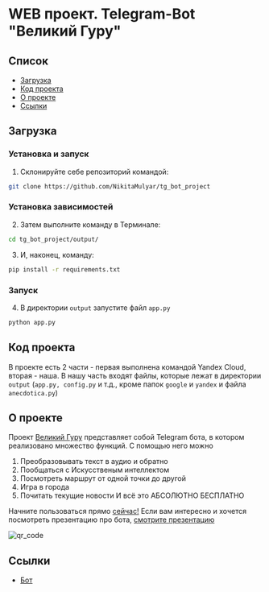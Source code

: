 # WEB проект. Telegram-Bot "Великий Гуру"

## Список

- [Загрузка](#Загрузка)
- [Код проекта](#Код-проекта)
- [О проекте](#О-проекте)
- [Ссылки](#ссылки)

## Загрузка

### Установка и запуск

1) Склонируйте себе репозиторий командой:
```bash
git clone https://github.com/NikitaMulyar/tg_bot_project
```

### Установка зависимостей
2) Затем выполните команду в Терминале:
```bash
cd tg_bot_project/output/
```

3) И, наконец, команду:
```bash
pip install -r requirements.txt
```

### Запуск
4) В директории `output` запустите файл `app.py`
```bash
python app.py
```

## Код проекта
В проекте есть 2 части - первая выполнена командой Yandex Cloud, вторая - наша. В нашу часть входят файлы, которые лежат в директории `output`
(`app.py, config.py` и т.д., кроме папок `google` и `yandex` и файла `anecdotica.py`)

## О проекте

Проект [Великий Гуру](https://t.me/guru1514_bot) представляет собой Telegram бота, в котором реализовано множество функций. 
С помощью него можно
1) Преобразовывать текст в аудио и обратно 
2) Пообщаться с Искусственым интеллектом
3) Посмотреть маршрут от одной точки до другой
4) Игра в города
5) Почитать текущие новости
И всё это АБСОЛЮТНО БЕСПЛАТНО

Начните пользоваться прямо [сейчас!](https://t.me/guru1514_bot)
Если вам интересно и хочется посмотреть презентацию про бота, [смотрите презентацию](https://github.com/NikitaMulyar/tg_bot_project/blob/main/защита%20проекта.pdf)

![qr_code](https://github.com/NikitaMulyar/tg_bot_project/blob/main/qr_code.png)

## Ссылки

* [Бот](https://t.me/guru1514_bot)
